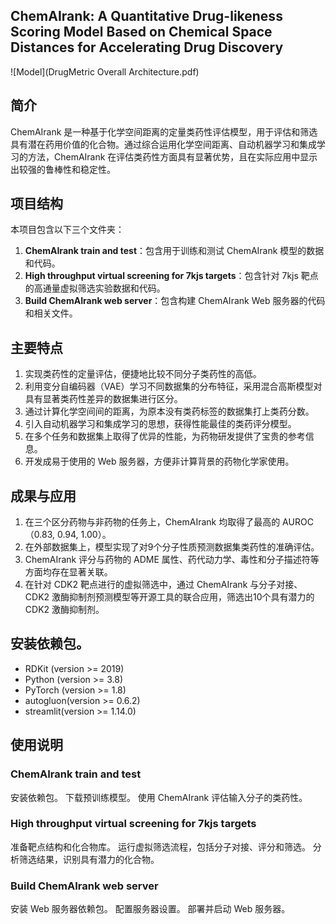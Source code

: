 ## ChemAIrank: A Quantitative Drug-likeness Scoring Model Based on Chemical Space Distances for Accelerating Drug Discovery
![Model](DrugMetric Overall Architecture.pdf)
## 简介

ChemAIrank 是一种基于化学空间距离的定量类药性评估模型，用于评估和筛选具有潜在药用价值的化合物。通过综合运用化学空间距离、自动机器学习和集成学习的方法，ChemAIrank 在评估类药性方面具有显著优势，且在实际应用中显示出较强的鲁棒性和稳定性。
## 项目结构

本项目包含以下三个文件夹：

1. **ChemAIrank train and test**：包含用于训练和测试 ChemAIrank 模型的数据和代码。
2. **High throughput virtual screening for 7kjs targets**：包含针对 7kjs 靶点的高通量虚拟筛选实验数据和代码。
3. **Build ChemAIrank web server**：包含构建 ChemAIrank Web 服务器的代码和相关文件。

## 主要特点

1. 实现类药性的定量评估，便捷地比较不同分子类药性的高低。
2. 利用变分自编码器（VAE）学习不同数据集的分布特征，采用混合高斯模型对具有显著类药性差异的数据集进行区分。
3. 通过计算化学空间间的距离，为原本没有类药标签的数据集打上类药分数。
4. 引入自动机器学习和集成学习的思想，获得性能最佳的类药评分模型。
5. 在多个任务和数据集上取得了优异的性能，为药物研发提供了宝贵的参考信息。
6. 开发成易于使用的 Web 服务器，方便非计算背景的药物化学家使用。

## 成果与应用

1. 在三个区分药物与非药物的任务上，ChemAIrank 均取得了最高的 AUROC（0.83, 0.94, 1.00）。
2. 在外部数据集上，模型实现了对9个分子性质预测数据集类药性的准确评估。
3. ChemAIrank 评分与药物的 ADME 属性、药代动力学、毒性和分子描述符等方面均存在显著关联。
4. 在针对 CDK2 靶点进行的虚拟筛选中，通过 ChemAIrank 与分子对接、CDK2 激酶抑制剂预测模型等开源工具的联合应用，筛选出10个具有潜力的CDK2 激酶抑制剂。

## 安装依赖包。

* RDKit (version >= 2019)    
* Python (version >= 3.8)      
* PyTorch (version >= 1.8)   
* autogluon(version >= 0.6.2)
* streamlit(version >= 1.14.0)

## 使用说明
### ChemAIrank train and test
安装依赖包。
下载预训练模型。
使用 ChemAIrank 评估输入分子的类药性。
### High throughput virtual screening for 7kjs targets
准备靶点结构和化合物库。
运行虚拟筛选流程，包括分子对接、评分和筛选。
分析筛选结果，识别具有潜力的化合物。
### Build ChemAIrank web server
安装 Web 服务器依赖包。
配置服务器设置。
部署并启动 Web 服务器。


